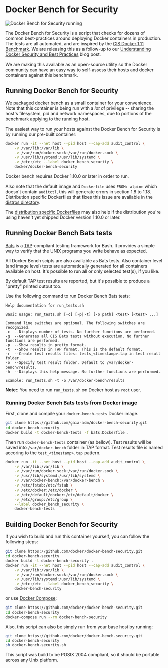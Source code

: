 # Docker Bench for Security

![Docker Bench for Security running](https://raw.githubusercontent.com/docker/docker-bench-security/master/benchmark_log.png "Docker Bench for Security running")

The Docker Bench for Security is a script that checks for dozens of common best-practices around deploying Docker containers in production. The tests are all automated, and are inspired by the [CIS Docker 1.11 Benchmark](https://benchmarks.cisecurity.org/tools2/docker/CIS_Docker_1.11.0_Benchmark_v1.0.0.pdf). We are releasing this as a follow-up to our [Understanding Docker Security and Best Practices](https://blog.docker.com/2015/05/understanding-docker-security-and-best-practices/) blog post.

We are making this available as an open-source utility so the Docker community can have an easy way to self-assess their hosts and docker containers against this benchmark.

## Running Docker Bench for Security

We packaged docker bench as a small container for your convenience. Note that this container is being run with a *lot* of privilege -- sharing the host's filesystem, pid and network namespaces, due to portions of the benchmark applying to the running host.

The easiest way to run your hosts against the Docker Bench for Security is by running our pre-built container:


```sh
docker run -it --net host --pid host --cap-add audit_control \
    -v /var/lib:/var/lib \
    -v /var/run/docker.sock:/var/run/docker.sock \
    -v /usr/lib/systemd:/usr/lib/systemd \
    -v /etc:/etc --label docker_bench_security \
    docker/docker-bench-security
```

Docker bench requires Docker 1.10.0 or later in order to run.

Also note that the default image and `Dockerfile` uses `FROM: alpine` which doesn't contain `auditctl`, this will generate errors in section 1.8 to 1.18. Distribution specific Dockerfiles that fixes this issue are available in the [distros directory](https://github.com/docker/docker-bench-security/tree/master/distros).

The [distribution specific Dockerfiles](https://github.com/docker/docker-bench-security/tree/master/distros) may also help if the distribution you're using haven't yet shipped Docker version 1.10.0 or later.

## Running Docker Bench Bats tests

[Bats](https://github.com/sstephenson/bats) is a [TAP](http://testanything.org/)-compliant testing framework for Bash. It provides a simple way to verify that the UNIX programs you write behave as expected.

All Docker Bench scipts are also available as Bats tests. Also container level (and image level) tests are automatically generated for all containers available on host. It's possible to run all or only selected test(s), if you like.

By default TAP test results are reported, but it's possible to produce a "pretty" printed output too.

Use the following command to run Docker Bench Bats tests:

```
Help documentation for run_tests.sh

Basic usage: run_tests.sh [-c] [-p|-t] [-o path] <test> [<test> ...]

Command line switches are optional. The following switches are recognized.
-c  --Displays number of tests. No further functions are performed.
-g  --Generates all CIS Bats tests without execution. No further functions are performed.
-p  --Show results in pretty format.
-t  --Show results in TAP format. This is the default format.
-r  --Create test results files: tests_<timestamp>.tap in test result folder.
-o  --Specify test result folder. Default to /var/docker-bench/results.
-h  --Displays this help message. No further functions are performed.

Example: run_tests.sh -t -o /var/docker-bench/results
```

**Note:**: You need to run `run_tests.sh` on Docker host as `root` user.

### Running Docker Bench Bats tests from Docker image

First, clone and compile your `docker-bench-tests` Docker image.

```sh
git clone https://github.com/gaia-adm/docker-bench-security.git
cd docker-bench-security
docker build -t docker-bench-tests -f bats.Dockerfile .
```

Then run `docker-bench-tests` container (as bellow). Test results will be saved into `/var/docker-bench` folder in TAP format. Test results file is named accoring to the `test_<timestamp>.tap` pattern.

```sh
docker run -it --net host --pid host --cap-add audit_control \
    -v /var/lib:/var/lib \
    -v /var/run/docker.sock:/var/run/docker.sock \
    -v /usr/lib/systemd:/usr/lib/systemd \
    -v /var/docker-bench:/var/docker-bench \
    -v /etc/fstab:/etc/fstab \
    -v /etc/docker:/etc/docker \
    -v /etc/default/docker:/etc/default/docker \
    -v /etc/group:/etc/group \
    --label docker_bench_security \
    docker-bench-tests
```

## Building Docker Bench for Security

If you wish to build and run this container yourself, you can follow the following steps:

```sh
git clone https://github.com/docker/docker-bench-security.git
cd docker-bench-security
docker build -t docker-bench-security .
docker run -it --net host --pid host --cap-add audit_control \
    -v /var/lib:/var/lib \
    -v /var/run/docker.sock:/var/run/docker.sock \
    -v /usr/lib/systemd:/usr/lib/systemd \
    -v /etc:/etc --label docker_bench_security \
    docker-bench-security
```

or use [Docker Compose](https://docs.docker.com/compose/):
```sh
git clone https://github.com/docker/docker-bench-security.git
cd docker-bench-security
docker-compose run --rm docker-bench-security
```

Also, this script can also be simply run from your base host by running:

```sh
git clone https://github.com/docker/docker-bench-security.git
cd docker-bench-security
sh docker-bench-security.sh
```

This script was build to be POSIX 2004 compliant, so it should be portable across any Unix platform.
